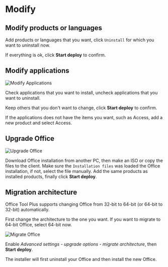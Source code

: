 # Modify

## Modify products or languages

Add products or languages that you want, click `Uninstall` for which you want to uninstall now.

If everything is ok, click **Start deploy** to confirm.

## Modify applications

![Modify Applications](/images/en-us/deploy/modify-applications.png)

Check applications that you want to install, uncheck applications that you want to uninstall.

Keep others that you don't want to change, click **Start deploy** to confirm.

If the applications does not have the items you want, such as Access, add a new product and select Access.

## Upgrade Office

![Upgrade Office](/images/en-us/deploy/upgrade-product.png)

Download Office installation from another PC, then make an ISO or copy the files to the client. Make sure the `Installation files` was loaded the Office installation, if not, select the file manually. Add the same products as installed products, finally click **Start deploy**.

## Migration architecture

Office Tool Plus supports changing Office from 32-bit to 64-bit (or 64-bit to 32-bit) automatically.

First change the architecture to the one you want. If you want to migrate to 64-bit Office, select 64-bit now.

![Migrate Office](/images/en-us/deploy/migrate-office.png)

Enable *Advanced settings - upgrade options - migrate architecture*, then **Start deploy**.

The installer will first uninstall your Office and then install the new Office.
